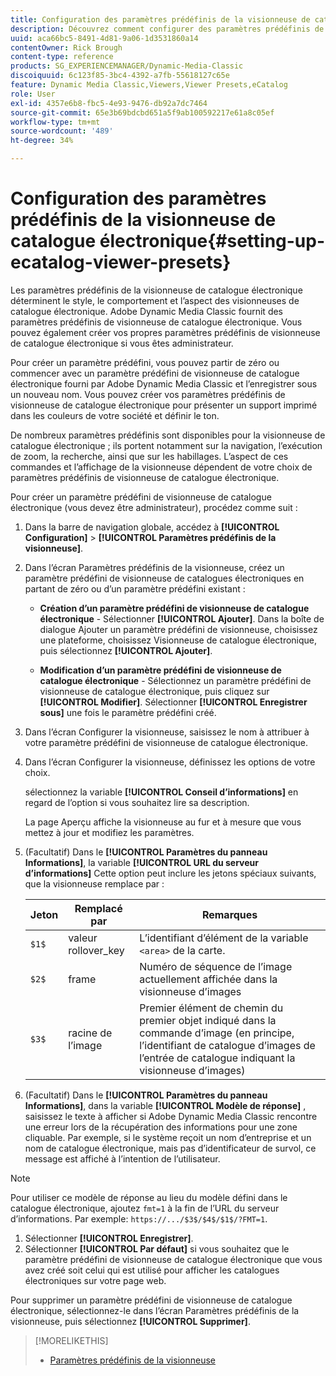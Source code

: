 ```yaml
---
title: Configuration des paramètres prédéfinis de la visionneuse de catalogue électronique
description: Découvrez comment configurer des paramètres prédéfinis de visionneuse de catalogue électronique dans Adobe Dynamic Media Classic.
uuid: aca66bc5-8491-4d81-9a06-1d3531860a14
contentOwner: Rick Brough
content-type: reference
products: SG_EXPERIENCEMANAGER/Dynamic-Media-Classic
discoiquuid: 6c123f85-3bc4-4392-a7fb-55618127c65e
feature: Dynamic Media Classic,Viewers,Viewer Presets,eCatalog
role: User
exl-id: 4357e6b8-fbc5-4e93-9476-db92a7dc7464
source-git-commit: 65e3b69bdcbd651a5f9ab100592217e61a8c05ef
workflow-type: tm+mt
source-wordcount: '489'
ht-degree: 34%

---
```


# Configuration des paramètres prédéfinis de la visionneuse de catalogue électronique{#setting-up-ecatalog-viewer-presets}

Les paramètres prédéfinis de la visionneuse de catalogue électronique déterminent le style, le comportement et l’aspect des visionneuses de catalogue électronique. Adobe Dynamic Media Classic fournit des paramètres prédéfinis de visionneuse de catalogue électronique. Vous pouvez également créer vos propres paramètres prédéfinis de visionneuse de catalogue électronique si vous êtes administrateur.

Pour créer un paramètre prédéfini, vous pouvez partir de zéro ou commencer avec un paramètre prédéfini de visionneuse de catalogue électronique fourni par Adobe Dynamic Media Classic et l’enregistrer sous un nouveau nom. Vous pouvez créer vos paramètres prédéfinis de visionneuse de catalogue électronique pour présenter un support imprimé dans les couleurs de votre société et définir le ton.

De nombreux paramètres prédéfinis sont disponibles pour la visionneuse de catalogue électronique ; ils portent notamment sur la navigation, l’exécution de zoom, la recherche, ainsi que sur les habillages. L’aspect de ces commandes et l’affichage de la visionneuse dépendent de votre choix de paramètres prédéfinis de visionneuse de catalogue électronique.

Pour créer un paramètre prédéfini de visionneuse de catalogue électronique (vous devez être administrateur), procédez comme suit :

1. Dans la barre de navigation globale, accédez à **[!UICONTROL Configuration]** > **[!UICONTROL Paramètres prédéfinis de la visionneuse]**.
1. Dans l’écran Paramètres prédéfinis de la visionneuse, créez un paramètre prédéfini de visionneuse de catalogues électroniques en partant de zéro ou d’un paramètre prédéfini existant :

   * **Création d’un paramètre prédéfini de visionneuse de catalogue électronique** - Sélectionner **[!UICONTROL Ajouter]**. Dans la boîte de dialogue Ajouter un paramètre prédéfini de visionneuse, choisissez une plateforme, choisissez Visionneuse de catalogue électronique, puis sélectionnez **[!UICONTROL Ajouter]**.

   * **Modification d’un paramètre prédéfini de visionneuse de catalogue électronique** - Sélectionnez un paramètre prédéfini de visionneuse de catalogue électronique, puis cliquez sur **[!UICONTROL Modifier]**. Sélectionner **[!UICONTROL Enregistrer sous]** une fois le paramètre prédéfini créé.

1. Dans l’écran Configurer la visionneuse, saisissez le nom à attribuer à votre paramètre prédéfini de visionneuse de catalogue électronique.
1. Dans l’écran Configurer la visionneuse, définissez les options de votre choix.

   sélectionnez la variable **[!UICONTROL Conseil d’informations]** en regard de l’option si vous souhaitez lire sa description.

   La page Aperçu affiche la visionneuse au fur et à mesure que vous mettez à jour et modifiez les paramètres.

1. (Facultatif) Dans le **[!UICONTROL Paramètres du panneau Informations]**, la variable **[!UICONTROL URL du serveur d’informations]** Cette option peut inclure les jetons spéciaux suivants, que la visionneuse remplace par :

   | Jeton | Remplacé par | Remarques |
   | --- | --- | --- |
   | `$1$` | valeur rollover_key | L’identifiant d’élément de la variable `<area>` de la carte. |
   | `$2$` | frame | Numéro de séquence de l’image actuellement affichée dans la visionneuse d’images |
   | `$3$` | racine de l’image | Premier élément de chemin du premier objet indiqué dans la commande d’image (en principe, l’identifiant de catalogue d’images de l’entrée de catalogue indiquant la visionneuse d’images) |

1. (Facultatif) Dans le **[!UICONTROL Paramètres du panneau Informations]**, dans la variable **[!UICONTROL Modèle de réponse]** , saisissez le texte à afficher si Adobe Dynamic Media Classic rencontre une erreur lors de la récupération des informations pour une zone cliquable. Par exemple, si le système reçoit un nom d’entreprise et un nom de catalogue électronique, mais pas d’identificateur de survol, ce message est affiché à l’intention de l’utilisateur.

>[!NOTE]
>
>Pour utiliser ce modèle de réponse au lieu du modèle défini dans le catalogue électronique, ajoutez `fmt=1` à la fin de l’URL du serveur d’informations. Par exemple: `https://.../$3$/$4$/$1$/?FMT=1`.

1. Sélectionner **[!UICONTROL Enregistrer]**.
1. Sélectionner **[!UICONTROL Par défaut]** si vous souhaitez que le paramètre prédéfini de visionneuse de catalogue électronique que vous avez créé soit celui qui est utilisé pour afficher les catalogues électroniques sur votre page web.

Pour supprimer un paramètre prédéfini de visionneuse de catalogue électronique, sélectionnez-le dans l’écran Paramètres prédéfinis de la visionneuse, puis sélectionnez **[!UICONTROL Supprimer]**.

>[!MORELIKETHIS]
>
>* [Paramètres prédéfinis de la visionneuse](application-setup.md#viewer_presets)

